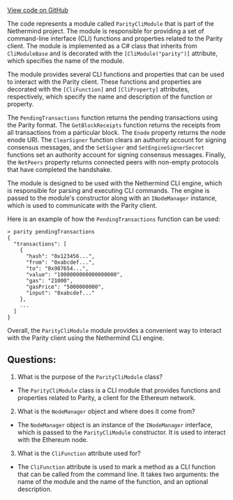 [View code on GitHub](https://github.com/NethermindEth/nethermind/src/Nethermind/Nethermind.Cli/Modules/ParityCliModule.cs)

The code represents a module called `ParityCliModule` that is part of the Nethermind project. The module is responsible for providing a set of command-line interface (CLI) functions and properties related to the Parity client. The module is implemented as a C# class that inherits from `CliModuleBase` and is decorated with the `[CliModule("parity")]` attribute, which specifies the name of the module.

The module provides several CLI functions and properties that can be used to interact with the Parity client. These functions and properties are decorated with the `[CliFunction]` and `[CliProperty]` attributes, respectively, which specify the name and description of the function or property.

The `PendingTransactions` function returns the pending transactions using the Parity format. The `GetBlockReceipts` function returns the receipts from all transactions from a particular block. The `Enode` property returns the node enode URI. The `ClearSigner` function clears an authority account for signing consensus messages, and the `SetSigner` and `SetEngineSignerSecret` functions set an authority account for signing consensus messages. Finally, the `NetPeers` property returns connected peers with non-empty protocols that have completed the handshake.

The module is designed to be used with the Nethermind CLI engine, which is responsible for parsing and executing CLI commands. The engine is passed to the module's constructor along with an `INodeManager` instance, which is used to communicate with the Parity client.

Here is an example of how the `PendingTransactions` function can be used:

```
> parity pendingTransactions
{
  "transactions": [
    {
      "hash": "0x123456...",
      "from": "0xabcdef...",
      "to": "0x987654...",
      "value": "1000000000000000000",
      "gas": "21000",
      "gasPrice": "5000000000",
      "input": "0xabcdef..."
    },
    ...
  ]
}
```

Overall, the `ParityCliModule` module provides a convenient way to interact with the Parity client using the Nethermind CLI engine.
## Questions: 
 1. What is the purpose of the `ParityCliModule` class?
- The `ParityCliModule` class is a CLI module that provides functions and properties related to Parity, a client for the Ethereum network.

2. What is the `NodeManager` object and where does it come from?
- The `NodeManager` object is an instance of the `INodeManager` interface, which is passed to the `ParityCliModule` constructor. It is used to interact with the Ethereum node.

3. What is the `CliFunction` attribute used for?
- The `CliFunction` attribute is used to mark a method as a CLI function that can be called from the command line. It takes two arguments: the name of the module and the name of the function, and an optional description.